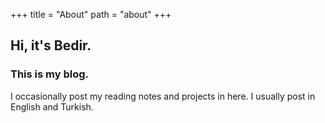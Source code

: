 +++
title = "About"
path = "about"
+++

## Hi, it's Bedir.

### This is my blog.

I occasionally post my reading notes and projects in here. I usually post in English and Turkish.
